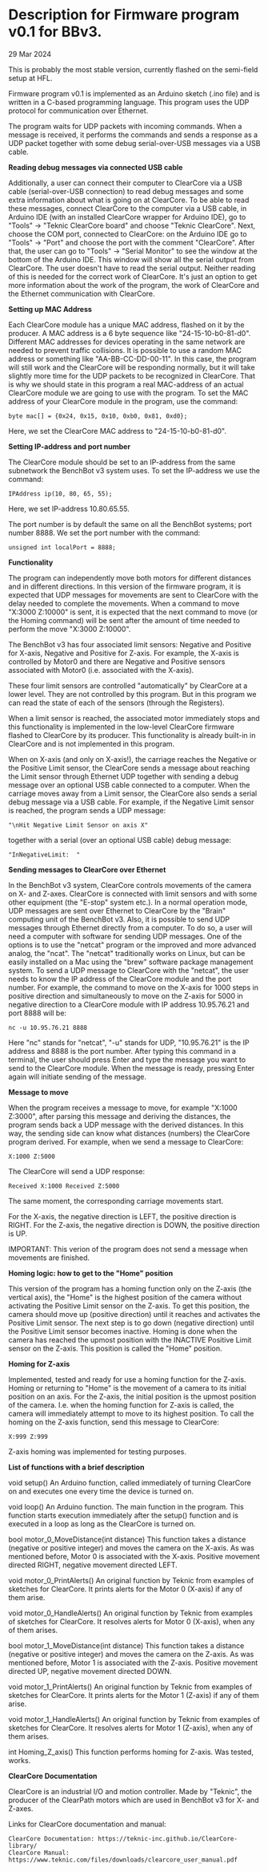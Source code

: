 # Description for Firmware program v0.1 for BBv3.

29 Mar 2024

This is probably the most stable version, currently flashed on the semi-field setup at HFL.

Firmware program v0.1 is implemented as an Arduino sketch (.ino file) and is written in a C-based programming language. This program uses the UDP protocol for communication over Ethernet. 

The program waits for UDP packets with incoming commands. When a message is received, it performs the commands and sends a response as a UDP packet together with some debug serial-over-USB messages via a USB cable.


**Reading debug messages via connected USB cable**

Additionally, a user can connect their computer to ClearCore via a USB cable (serial-over-USB connection) to read debug messages and some extra information about what is going on at ClearCore. To be able to read these messages, connect ClearCore to the computer via a USB cable, in Arduino IDE (with an installed ClearCore wrapper for Arduino IDE), go to "Tools" -> "Teknic ClearCore board" and choose "Teknic ClearCore". Next, choose the COM port, connected to ClearCore: on the Arduino IDE go to "Tools" -> "Port" and choose the port with the comment "ClearCore". After that, the user can go to "Tools" -> "Serial Monitor" to see the window at the bottom of the Arduino IDE. This window will show all the serial output from ClearCore.
The user doesn't have to read the serial output. Neither reading of this is needed for the correct work of ClearCore. It's just an option to get more information about the work of the program, the work of ClearCore and the Ethernet communication with ClearCore.


**Setting up MAC Address**

Each ClearCore module has a unique MAC address, flashed on it by the producer. A MAC address is a 6 byte sequence like "24-15-10-b0-81-d0". Different MAC addresses for devices operating in the same network are needed to prevent traffic collisions. It is possible to use a random MAC address or something like "AA-BB-CC-DD-00-11". In this case, the program will still work and the ClearCore will be responding normally, but it will take slightly more time for the UDP packets to be recognized in ClearCore. That is why we should state in this program a real MAC-address of an actual ClearCore module we are going to use with the program.
To set the MAC address of your ClearCore module in the program, use the command:
```
byte mac[] = {0x24, 0x15, 0x10, 0xb0, 0x81, 0xd0};
```
Here, we set the ClearCore MAC address to "24-15-10-b0-81-d0".


**Setting IP-address and port number**

The ClearCore module should be set to an IP-address from the same subnetwork the BenchBot v3 system uses. To set the IP-address we use the command:
```
IPAddress ip(10, 80, 65, 55);
```
Here, we set IP-address 10.80.65.55.

The port number is by default the same on all the BenchBot systems; port number 8888.
We set the port number with the command:
```
unsigned int localPort = 8888;
```

**Functionality**

The program can independently move both motors for different distances and in different directions. In this version of the firmware program, it is expected that UDP messages for movements are sent to ClearCore with the delay needed to complete the movements. When a command to move "X:3000 Z:10000" is sent, it is expected that the next command to move (or the Homing command) will be sent after the amount of time needed to perform the move "X:3000 Z:10000".

The BenchBot v3 has four associated limit sensors: Negative and Positive for X-axis, Negative and Positive for Z-axis. For example, the X-axis is controlled by Motor0 and there are Negative and Positive sensors associated with Motor0 (i.e. associated with the X-axis).

These four limit sensors are controlled "automatically" by ClearCore at a lower level. They are not controlled by this program. But in this program we can read the state of each of the sensors (through the Registers).

When a limit sensor is reached, the associated motor immediately stops and this functionality is implemented in the low-level ClearCore firmware flashed to ClearCore by its producer. This functionality is already built-in in ClearCore and is not implemented in this program.

When on X-axis (and only on X-axis!), the carriage reaches the Negative or the Positive Limit sensor, the ClearCore sends a message about reaching the Limit sensor through Ethernet UDP together with sending a debug message over an optional USB cable connected to a computer. When the carriage moves away from a Limit sensor, the ClearCore also sends a serial debug message via a USB cable.
For example, if the Negative Limit sensor is reached, the program sends a UDP message: 
```
"\nHit Negative Limit Sensor on axis X"
```
together with a serial (over an optional USB cable) debug message: 
```
"InNegativeLimit:  "
```


**Sending messages to ClearCore over Ethernet**

In the BenchBot v3 system, ClearCore controls movements of the camera on X- and Z-axes. ClearCore is connected with limit sensors and with some other equipment (the "E-stop" system etc.). In a normal operation mode, UDP messages are sent over Ethernet to ClearCore by the "Brain" computing unit of the BenchBot v3.
Also, it is possible to send UDP messages through Ethernet directly from a computer. To do so, a user will need a computer with software for sending UDP messages. One of the options is to use the "netcat" program or the improved and more advanced analog, the "ncat".
The "netcat" traditionally works on Linux, but can be easily installed on a Mac using the "brew" software package management system.
To send a UDP message to ClearCore with the "netcat", the user needs to know the IP address of the ClearCore module and the port number. For example, the command to move on the X-axis for 1000 steps in positive direction and simultaneously to move on the Z-axis for 5000 in negative direction to a ClearCore module with IP address 10.95.76.21 and port 8888 will be:
```
nc -u 10.95.76.21 8888
```
Here "nc" stands for "netcat", "-u" stands for UDP, "10.95.76.21" is the IP address and 8888 is the port number.
After typing this command in a terminal, the user should press Enter and type the message you want to send to the ClearCore module. When the message is ready, pressing Enter again will initiate sending of the message.


**Message to move**

When the program receives a message to move, for example "X:1000 Z:3000", after parsing this message and deriving the distances, the program sends back a UDP message with the derived distances. In this way, the sending side can know what distances (numbers) the ClearCore program derived.
For example, when we send a message to ClearCore: 
```
X:1000 Z:5000
```
The ClearCore will send a UDP response:
```
Received X:1000 Received Z:5000
```
The same moment, the corresponding carriage movements start.

For the X-axis, the negative direction is LEFT, the positive direction is RIGHT.
For the Z-axis, the negative direction is DOWN, the positive direction is UP.

IMPORTANT: This verion of the program does not send a message when movements are finished.


**Homing logic: how to get to the "Home" position**

This version of the program has a homing function only on the Z-axis (the vertical axis), the "Home" is the highest position of the camera without activating the Positive Limit sensor on the Z-axis. To get this position, the camera should move up (positive direction) until it reaches and activates the Positive Limit sensor. The next step is to go down (negative direction) until the Positive Limit sensor becomes inactive. Homing is done when the camera has reached the upmost position with the INACTIVE Positive Limit sensor on the Z-axis. This position is called the "Home" position.


**Homing for Z-axis**

Implemented, tested and ready for use a homing function for the Z-axis. Homing or returning to "Home" is the movement of a camera to its initial position on an axis. For the Z-axis, the initial position is the upmost position of the camera. I.e. when the homing function for Z-axis is called, the camera will immediately attempt to move to its highest position.
To call the homing on the Z-axis function, send this message to ClearCore:
```
X:999 Z:999
```
Z-axis homing was implemented for testing purposes.


**List of functions with a brief description**

void setup()
An Arduino function, called immediately of turning ClearCore on and executes one every time the device is turned on.

void loop()
An Arduino function. The main function in the program. This function starts execution immediately after the setup() function and is executed in a loop as long as the ClearCore is turned on.

bool motor_0_MoveDistance(int distance)
This function takes a distance (negative or positive integer) and moves the camera on the X-axis.
As was mentioned before, Motor 0 is associated with the X-axis.
Positive movement directed RIGHT, negative movement directed LEFT.

void motor_0_PrintAlerts()
An original function by Teknic from examples of sketches for ClearCore. It prints alerts for the Motor 0 (X-axis) if any of them arise.

void motor_0_HandleAlerts()
An original function by Teknic from examples of sketches for ClearCore. It resolves alerts for Motor 0 (X-axis), when any of them arises.

bool motor_1_MoveDistance(int distance)
This function takes a distance (negative or positive integer) and moves the camera on the Z-axis.
As was mentioned before, Motor 1 is associated with the Z-axis.
Positive movement directed UP, negative movement directed DOWN.

void motor_1_PrintAlerts()
An original function by Teknic from examples of sketches for ClearCore. It prints alerts for the Motor 1 (Z-axis) if any of them arise.

void motor_1_HandleAlerts()
An original function by Teknic from examples of sketches for ClearCore. It resolves alerts for Motor 1 (Z-axis), when any of them arises.

int Homing_Z_axis()
This function performs homing for Z-axis. Was tested, works.


**ClearCore Documentation**

ClearCore is an industrial I/O and motion controller. Made by "Teknic", the producer of the ClearPath motors which are used in BenchBot v3 for X- and Z-axes.

Links for ClearCore documentation and manual:

```
ClearCore Documentation: https://teknic-inc.github.io/ClearCore-library/
ClearCore Manual: https://www.teknic.com/files/downloads/clearcore_user_manual.pdf
``` 

